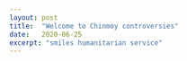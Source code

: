 ```yaml
---
layout: post
title:  "Welcome to Chinmoy controversies"
date:   2020-06-25
excerpt: "smiles humanitarian service"
---
```

